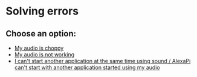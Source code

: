 # Solving errors

## Choose an option:

* [My audio is choppy](choppy/index.md)
* [My audio is not working](mute/index.md)
* [I can't start another application at the same time using sound / AlexaPi can't start with another application started using my audio](sw/index.md)